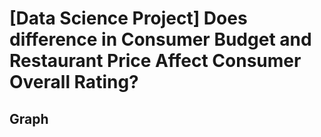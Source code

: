 # [Data Science Project] Does difference in Consumer Budget and Restaurant Price Affect Consumer Overall Rating?

## Graph

